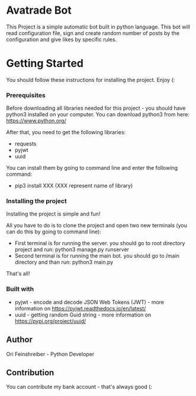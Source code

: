 # Avatrade Bot #

This Project is a simple automatic bot built in python language.
This bot will read configuration file, sign and create random number of posts by the configuration and give likes by specific rules.



# Getting Started #
You should follow these instructions for installing the project. Enjoy (:
 
### Prerequisites ###
Before downloading all libraries needed for this project - you should have python3 installed on your computer.
You can download python3 from here: https://www.python.org/


After that, you need to get the following libraries:
  - requests
  - pyjwt
  - uuid

 
You can install them by going to command line and enter the following command:

  - pip3 install XXX (XXX represent name of library)




### Installing the project ###
Installing the project is simple and fun!

All you have to do is to clone the project and open two new terminals (you can do this by going to command line):
  - First terminal is for running the server. you should go to root directory project and run: python3 manage.py runserver
  - Second terminal is for running the main bot. you should go to /main directory and than run: python3 main.py
  
    
That's all!


### Built with ###
  - pyjwt - encode and decode JSON Web Tokens (JWT)  - more information on https://pyjwt.readthedocs.io/en/latest/
  - uuid - getting random Guid string  -  more information on https://pypi.org/project/uuid/

  
## Author ##
 Ori Feinshreiber - Python Developer

## Contribution ##

You can contribute my bank account - that's always good (:
